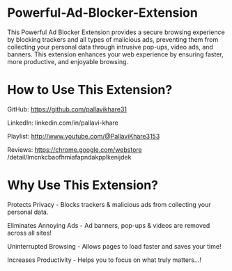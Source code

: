# Powerful-Ad-Blocker-Extension
This Powerful Ad Blocker Extension provides a secure browsing experience by blocking trackers and all types of malicious ads, preventing them from collecting your personal data through intrusive pop-ups, video ads, and banners. This extension enhances your web experience by ensuring faster, more productive, and enjoyable browsing.


# How to Use This Extension?

GitHub: https://github.com/pallavikhare31

LinkedIn: linkedin.com/in/pallavi-khare

Playlist: http://www.youtube.com/@PallaviKhare3153

Reviews: https://chrome.google.com/webstore /detail/lmcnkcbaofhmiafapndakpplkenijdek


# Why Use This Extension?

Protects Privacy - Blocks trackers & malicious ads from collecting your personal data.

Eliminates Annoying Ads - Ad banners, pop-ups & videos are removed across all sites!

Uninterrupted Browsing - Allows pages to load faster and saves your time!

Increases Productivity - Helps you to focus on what truly matters...!
